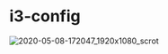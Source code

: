 # i3-config

![2020-05-08-172047_1920x1080_scrot](https://user-images.githubusercontent.com/45566380/81421432-c57e7900-9151-11ea-9640-305ad6e88ff8.png)
